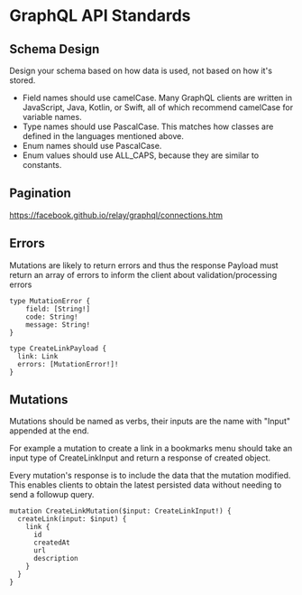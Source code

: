 GraphQL API Standards
====

## Schema Design

Design your schema based on how data is used, not based on how it's stored.

- Field names should use camelCase. Many GraphQL clients are written in JavaScript, Java, Kotlin, or Swift, all of which recommend camelCase for variable names.
- Type names should use PascalCase. This matches how classes are defined in the languages mentioned above.
- Enum names should use PascalCase.
- Enum values should use ALL_CAPS, because they are similar to constants.

## Pagination

https://facebook.github.io/relay/graphql/connections.htm

## Errors

Mutations are likely to return errors and thus the response Payload must return an array of errors to inform the client 
about validation/processing errors

```
type MutationError {
    field: [String!]
    code: String!
    message: String!
}

type CreateLinkPayload {
  link: Link
  errors: [MutationError!]!
}
```

## Mutations

Mutations should be named as verbs, their inputs are the name with "Input" appended at the end.

For example a mutation to create a link in a bookmarks menu should take an input type of CreateLinkInput and return a 
response of created object.

Every mutation's response is to include the data that the mutation modified. This enables clients to obtain the latest 
persisted data without needing to send a followup query.

```
mutation CreateLinkMutation($input: CreateLinkInput!) {
  createLink(input: $input) {
    link {
      id
      createdAt
      url
      description
    }
  }
}
```
